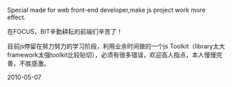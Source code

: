 Special made for web front-end developer,make js project work more effect.

在FOCUS，BIT辛勤耕耘的前端们辛苦了！

目前js停留在努力努力的学习阶段，利用业余时间做的一个js Toolkit（library太大framework太强toolkit比较贴切），必须有很多错误，欢迎高人指点，本人慢慢完善，不胜感激。

2010-05-07
